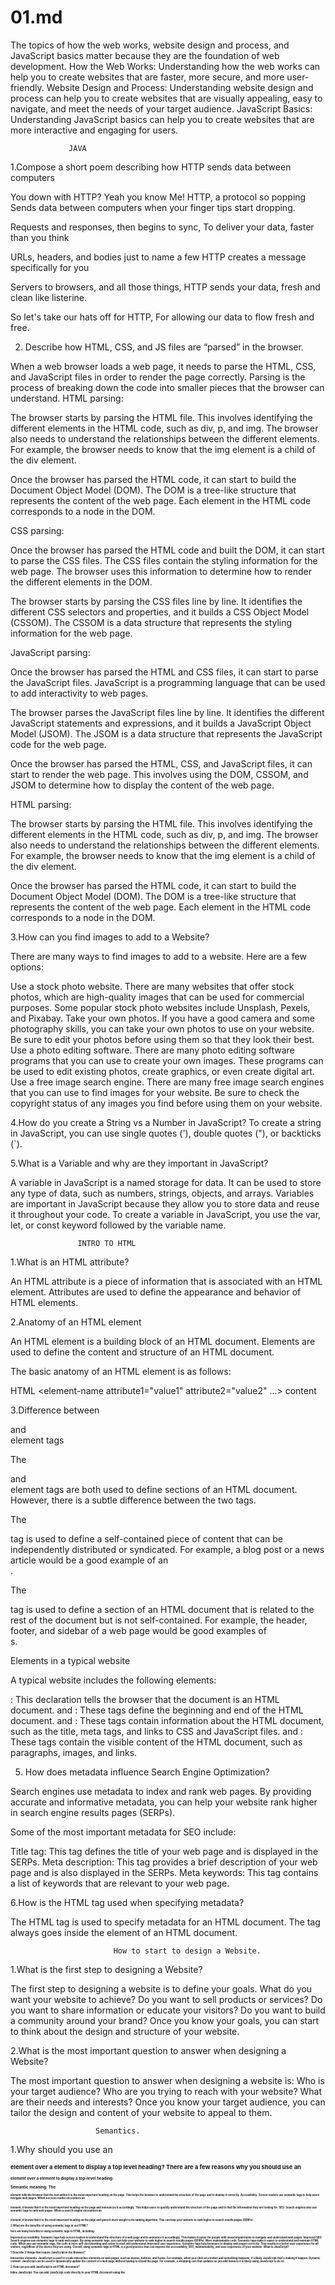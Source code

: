 
#                   01.md

The topics of how the web works, website design and process, and JavaScript basics matter because they are the foundation of web development.
How the Web Works: Understanding how the web works can help you to create websites that are faster, more secure, and more user-friendly.
Website Design and Process: Understanding website design and process can help you to create websites that are visually appealing, easy to navigate, and meet the needs of your target audience.
JavaScript Basics: Understanding JavaScript basics can help you to create websites that are more interactive and engaging for users.

                 JAVA

1.Compose a short poem describing how HTTP sends data between computers

You down with HTTP? Yeah you know Me!
HTTP, a protocol so popping
Sends data between computers when your finger tips start dropping.

Requests and responses, then begins to sync,
To deliver your data, faster than you think

URLs, headers, and bodies just to name a few
HTTP creates a message specifically for you

Servers to browsers, and all those things,
HTTP sends your data, fresh and clean like listerine.

So let's take our hats off for HTTP,
For allowing our data to flow fresh and free.


2. Describe how HTML, CSS, and JS files are “parsed” in the browser.

When a web browser loads a web page, it needs to parse the HTML, CSS, and JavaScript files in order to render the page correctly. Parsing is the process of breaking down the code into smaller pieces that the browser can understand.
HTML parsing:

The browser starts by parsing the HTML file. This involves identifying the different elements in the HTML code, such as div, p, and img. The browser also needs to understand the relationships between the different elements. For example, the browser needs to know that the img element is a child of the div element.

Once the browser has parsed the HTML code, it can start to build the Document Object Model (DOM). The DOM is a tree-like structure that represents the content of the web page. Each element in the HTML code corresponds to a node in the DOM.

CSS parsing:

Once the browser has parsed the HTML code and built the DOM, it can start to parse the CSS files. The CSS files contain the styling information for the web page. The browser uses this information to determine how to render the different elements in the DOM.

The browser starts by parsing the CSS files line by line. It identifies the different CSS selectors and properties, and it builds a CSS Object Model (CSSOM). The CSSOM is a data structure that represents the styling information for the web page.

JavaScript parsing:

Once the browser has parsed the HTML and CSS files, it can start to parse the JavaScript files. JavaScript is a programming language that can be used to add interactivity to web pages.

The browser parses the JavaScript files line by line. It identifies the different JavaScript statements and expressions, and it builds a JavaScript Object Model (JSOM). The JSOM is a data structure that represents the JavaScript code for the web page.

Once the browser has parsed the HTML, CSS, and JavaScript files, it can start to render the web page. This involves using the DOM, CSSOM, and JSOM to determine how to display the content of the web page.


HTML parsing:

The browser starts by parsing the HTML file. This involves identifying the different elements in the HTML code, such as div, p, and img. The browser also needs to understand the relationships between the different elements. For example, the browser needs to know that the img element is a child of the div element.

Once the browser has parsed the HTML code, it can start to build the Document Object Model (DOM). The DOM is a tree-like structure that represents the content of the web page. Each element in the HTML code corresponds to a node in the DOM.


3.How can you find images to add to a Website?

There are many ways to find images to add to a website. Here are a few options:

Use a stock photo website. There are many websites that offer stock photos, which are high-quality images that can be used for commercial purposes. Some popular stock photo websites include Unsplash, Pexels, and Pixabay.
Take your own photos. If you have a good camera and some photography skills, you can take your own photos to use on your website. Be sure to edit your photos before using them so that they look their best.
Use a photo editing software. There are many photo editing software programs that you can use to create your own images. These programs can be used to edit existing photos, create graphics, or even create digital art.
Use a free image search engine. There are many free image search engines that you can use to find images for your website. Be sure to check the copyright status of any images you find before using them on your website.

4.How do you create a String vs a Number in JavaScript?
To create a string in JavaScript, you can use single quotes ('), double quotes ("), or backticks (`).

5.What is a Variable and why are they important in JavaScript?

A variable in JavaScript is a named storage for data. It can be used to store any type of data, such as numbers, strings, objects, and arrays. Variables are important in JavaScript because they allow you to store data and reuse it throughout your code.
To create a variable in JavaScript, you use the var, let, or const keyword followed by the variable name. 

                   INTRO TO HTML

1.What is an HTML attribute?

An HTML attribute is a piece of information that is associated with an HTML element. Attributes are used to define the appearance and behavior of HTML elements.

2.Anatomy of an HTML element

An HTML element is a building block of an HTML document. Elements are used to define the content and structure of an HTML document.

The basic anatomy of an HTML element is as follows:

HTML
<element-name attribute1="value1" attribute2="value2" ...>
content
</element-name>


3.Difference between <article> and <section> element tags

The <article> and <section> element tags are both used to define sections of an HTML document. However, there is a subtle difference between the two tags.

The <article> tag is used to define a self-contained piece of content that can be independently distributed or syndicated. For example, a blog post or a news article would be a good example of an <article>.

The <section> tag is used to define a section of an HTML document that is related to the rest of the document but is not self-contained. For example, the header, footer, and sidebar of a web page would be good examples of <section>s.

Elements in a typical website

A typical website includes the following elements:

<!DOCTYPE html>: This declaration tells the browser that the document is an HTML document.
<html> and </html>: These tags define the beginning and end of the HTML document.
<head> and </head>: These tags contain information about the HTML document, such as the title, meta tags, and links to CSS and JavaScript files.
<body> and </body>: These tags contain the visible content of the HTML document, such as paragraphs, images, and links.

5. How does metadata influence Search Engine Optimization?

Search engines use metadata to index and rank web pages. By providing accurate and informative metadata, you can help your website rank higher in search engine results pages (SERPs).

Some of the most important metadata for SEO include:

Title tag: This tag defines the title of your web page and is displayed in the SERPs.
Meta description: This tag provides a brief description of your web page and is also displayed in the SERPs.
Meta keywords: This tag contains a list of keywords that are relevant to your web page.

6.How is the <meta> HTML tag used when specifying metadata?

The <meta> HTML tag is used to specify metadata for an HTML document. The <meta> tag always goes inside the <head> element of an HTML document.

                           How to start to design a Website.
1.What is the first step to designing a Website?

The first step to designing a website is to define your goals. What do you want your website to achieve? Do you want to sell products or services? Do you want to share information or educate your visitors? Do you want to build a community around your brand? Once you know your goals, you can start to think about the design and structure of your website.

2.What is the most important question to answer when designing a Website?

The most important question to answer when designing a website is: Who is your target audience? Who are you trying to reach with your website? What are their needs and interests? Once you know your target audience, you can tailor the design and content of your website to appeal to them.

                       Semantics.

1.Why should you use an <h1> element over a <span> element to display a top level heading?
There are a few reasons why you should use an <h1> element over a <span> element to display a top-level heading:

Semantic meaning: The <h1> element tells the browser that the text within it is the most important heading on the page. This helps the browser to understand the structure of the page and to display it correctly.
Accessibility: Screen readers use semantic tags to help users navigate web pages. When a screen reader encounters an <h1> element, it knows that it is the most important heading on the page and announces it accordingly. This helps users to quickly understand the structure of the page and to find the information they are looking for.
SEO: Search engines also use semantic tags to rank web pages. When a search engine encounters an <h1> element, it knows that it is the most important heading on the page and gives it more weight in its ranking algorithm. This can help your website to rank higher in search results pages (SERPs).

2.What are the benefits of using semantic tags in our HTML?

here are many benefits to using semantic tags in HTML, including:

Improved accessibility: Semantic tags help screen readers to understand the structure of a web page and to announce it accordingly. This makes it easier for people with visual impairments to navigate and understand web pages.
Improved SEO: Search engines use semantic tags to rank web pages. By using semantic tags, you can help your website to rank higher in search results pages (SERPs).
More maintainable code: Semantic tags make it easier to understand and maintain HTML code. When you use semantic tags, the code is more self-documenting and easier to read and understand.
Improved user experience: Semantic tags help browsers to display web pages correctly. This results in a better user experience for all visitors, regardless of the device they are using.
Overall, using semantic tags in HTML is a good practice that can improve the accessibility, SEO, maintainability, and user experience of your website.
                  What is JavaScript?

1.Describe 2 things that require JavaScript in the Browser?

Interactive elements: JavaScript is used to create interactive elements on web pages, such as menus, buttons, and forms. For example, when you click on a button and something happens, it's likely JavaScript that's making it happen.
Dynamic content: JavaScript can be used to dynamically update the content of a web page without having to reload the page. For example, a shopping cart that updates as you add items to it is likely using JavaScript to do so.


2.How can you add JavaScript to an HTML document?

Inline JavaScript: You can add JavaScript code directly to your HTML document using the <script> tag. 

External JavaScript files: You can also add JavaScript code to your HTML document by referencing an external JavaScript file.